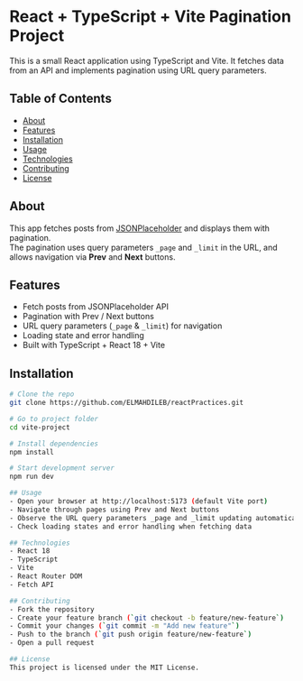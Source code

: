# React + TypeScript + Vite Pagination Project

This is a small React application using TypeScript and Vite. It fetches data from an API and implements pagination using URL query parameters.

## Table of Contents
- [About](#about)
- [Features](#features)
- [Installation](#installation)
- [Usage](#usage)
- [Technologies](#technologies)
- [Contributing](#contributing)
- [License](#license)

## About
This app fetches posts from [JSONPlaceholder](https://jsonplaceholder.typicode.com/) and displays them with pagination.  
The pagination uses query parameters `_page` and `_limit` in the URL, and allows navigation via **Prev** and **Next** buttons.

## Features
- Fetch posts from JSONPlaceholder API
- Pagination with Prev / Next buttons
- URL query parameters (`_page` & `_limit`) for navigation
- Loading state and error handling
- Built with TypeScript + React 18 + Vite

## Installation

```bash
# Clone the repo
git clone https://github.com/ELMAHDILEB/reactPractices.git

# Go to project folder
cd vite-project

# Install dependencies
npm install

# Start development server
npm run dev

## Usage
- Open your browser at http://localhost:5173 (default Vite port)
- Navigate through pages using Prev and Next buttons
- Observe the URL query parameters _page and _limit updating automatically
- Check loading states and error handling when fetching data

## Technologies
- React 18
- TypeScript
- Vite
- React Router DOM
- Fetch API

## Contributing
- Fork the repository
- Create your feature branch (`git checkout -b feature/new-feature`)
- Commit your changes (`git commit -m "Add new feature"`)
- Push to the branch (`git push origin feature/new-feature`)
- Open a pull request

## License
This project is licensed under the MIT License.
